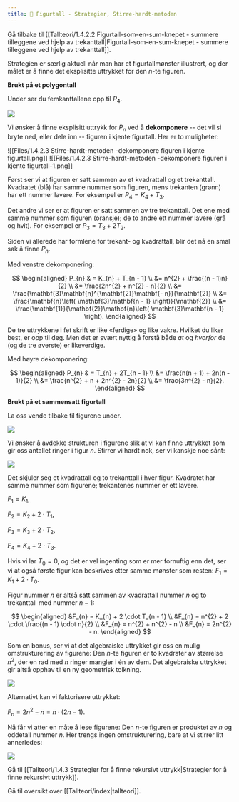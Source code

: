```yaml
---
title: 📄 Figurtall - Strategier, Stirre-hardt-metoden
---
```

Gå tilbake til [[Tallteori/1.4.2.2 Figurtall-som-en-sum-knepet - summere tilleggene ved hjelp av trekanttall|Figurtall-som-en-sum-knepet - summere tilleggene ved hjelp av trekanttall]].


Strategien er særlig aktuell når man har et figurtallmønster illustrert, og der målet er å finne det eksplisitte uttrykket for den $n$-te figuren.

**Brukt på et polygontall**

Under ser du femkanttallene opp til $P_{4}$.

![](Files/media/image23.png)

Vi ønsker å finne eksplisitt uttrykk for $P_{n}$ ved å **dekomponere** -- det vil si bryte ned, eller dele inn -- figuren i kjente figurtall. Her er to muligheter:

  ![[Files/1.4.2.3 Stirre-hardt-metoden -dekomponere figuren i kjente figurtall.png]]
![[Files/1.4.2.3 Stirre-hardt-metoden -dekomponere figuren i kjente figurtall-1.png]]


Først ser vi at figuren er satt sammen av et kvadrattall og et trekanttall. Kvadratet (blå) har samme nummer som figuren, mens trekanten (grønn) har ett nummer lavere. For eksempel er $P_{4} = K_{4} + T_{3}$.

Det andre vi ser er at figuren er satt sammen av tre trekanttall. Det ene med samme nummer som figuren (oransje); de to andre ett nummer lavere (grå og hvit). For eksempel er $P_{3} = T_{3} + 2T_{2}$.

Siden vi allerede har formlene for trekant- og kvadrattall, blir det nå en smal sak å finne $P_{n}$.

Med venstre dekomponering:

$$
\begin{aligned} 
P_{n} & = K_{n} + T_{n - 1}
\\ &= n^{2} + \frac{(n - 1)n}{2}
\\ &= \frac{2n^{2} + n^{2} - n}{2}
\\ &= \frac{\mathbf{3}\mathbf{n}^{\mathbf{2}}\mathbf{- n}}{\mathbf{2}}
\\ &= \frac{\mathbf{n}\left( \mathbf{3}\mathbf{n - 1} \right)}{\mathbf{2}}
\\ &= \frac{\mathbf{1}}{\mathbf{2}}\mathbf{n}\left( \mathbf{3}\mathbf{n - 1} \right).
\end{aligned} 
$$

De tre uttrykkene i fet skrift er like «ferdige» og like vakre. Hvilket du liker best, er opp til deg. Men det er svært nyttig å forstå både *at* og *hvorfor* de (og de tre øverste) er likeverdige.

Med høyre dekomponering:

$$
\begin{aligned} 
P_{n} & = T_{n} + 2T_{n - 1}
\\ &= \frac{n(n + 1) + 2n(n - 1)}{2}
\\ &= \frac{n^{2} + n + 2n^{2} - 2n}{2}
\\ &= \frac{3n^{2} - n}{2}.
\end{aligned} 
$$

**Brukt på et sammensatt figurtall**

La oss vende tilbake til figurene under.

![](Files/media/image20.png)


Vi ønsker å avdekke strukturen i figurene slik at vi kan finne uttrykket
som gir oss antallet ringer i figur $n$. Stirrer vi hardt nok, ser vi
kanskje noe sånt:

![](Files/media/image26.png)


Det skjuler seg et kvadrattall og to trekanttall i hver figur. Kvadratet
har samme nummer som figurene; trekantenes nummer er ett lavere.

$F_{1} = K_{1}$, 

$F_{2} = K_{2} + 2 \cdot T_{1}$,

$F_{3} = K_{3} + 2 \cdot T_{2}$, 

$F_{4} = K_{4} + 2 \cdot T_{3}$.

Hvis vi lar $T_{0} = 0$, og det er vel ingenting som er mer fornuftig enn det, ser vi at også første figur kan beskrives etter samme mønster som resten: $F_{1} = K_{1} + 2 \cdot T_{0}$.

Figur nummer $n$ er altså satt sammen av kvadrattall nummer $n$ og to  trekanttall med nummer $n - 1$:

$$
\begin{aligned} 
&F_{n} = K_{n} + 2 \cdot T_{n - 1}
\\
&F_{n} = n^{2} + 2 \cdot \frac{(n - 1) \cdot n}{2}
\\ &F_{n} = n^{2} + n^{2} - n
\\ &F_{n} = 2n^{2} - n.
\end{aligned} 
$$

Som en bonus, ser vi at det algebraiske uttrykket gir oss en mulig omstrukturering av figurene: Den $n$-te figuren er to kvadrater av størrelse $n^{2}$, der en rad med $n$ ringer mangler i én av dem. Det algebraiske uttrykket gir altså opphav til en ny geometrisk tolkning.

![](Files/media/image27.png)


Alternativt kan vi faktorisere uttrykket:

$F_{n} = 2n^{2} - n = n \cdot (2n - 1)$. 

Nå får vi atter en måte å lese figurene: Den $n$-te figuren er produktet av $n$ og oddetall nummer $n$. Her trengs ingen omstrukturering, bare at vi stirrer litt annerledes:

![](Files/media/image28.png)

Gå til [[Tallteori/1.4.3 Strategier for å finne rekursivt uttrykk|Strategier for å finne rekursivt uttrykk]].

Gå til oversikt over [[Tallteori/index|tallteori]].